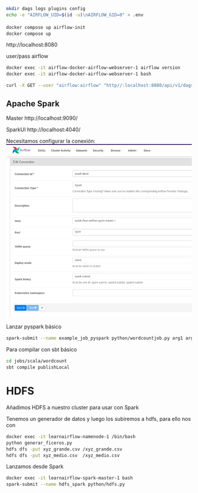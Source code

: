 
```sh
mkdir dags logs plugins config
echo -e "AIRFLOW_UID=$(id -u)\nAIRFLOW_GID=0" > .env

docker compose up airflow-init
docker compose up
```

http://localhost:8080

user/pass airflow

```sh
docker exec -it airflow-docker-airflow-webserver-1 airflow version
docker exec -it airflow-docker-airflow-webserver-1 bash
```

```sh
curl -X GET --user "airflow:airflow" "http//:localhost:8080/api/v1/dags"
```

## Apache Spark

Master http://localhost:9090/

SparkUI http://localhost:4040/

Necesitamos configurar la conexión:
![Conection](./img-doc/image000-conection-id.png)

Lanzar pyspark básico

```sh
spark-submit --name example_job_pyspark python/wordcountjob.py arg1 arg2
```

Para compilar con sbt básico
```sh
cd jobs/scala/wordcount
sbt compile publishLocal
```

# HDFS

Añadimos HDFS a nuestro cluster para usar con Spark

Tenemos un generador de datos y luego los subiremos a hdfs, para ello nos con

```sh
docker exec -it learnairflow-namenode-1 /bin/bash
python generar_ficeros.py
hdfs dfs -put xyz_grande.csv /xyz_grande.csv
hdfs dfs -put xyz_medio.csv  /xyz_medio.csv
```

Lanzamos desde Spark
```sh
docker exec -it learnairflow-spark-master-1 bash
spark-submit --name hdfs_spark python/hdfs.py
```
